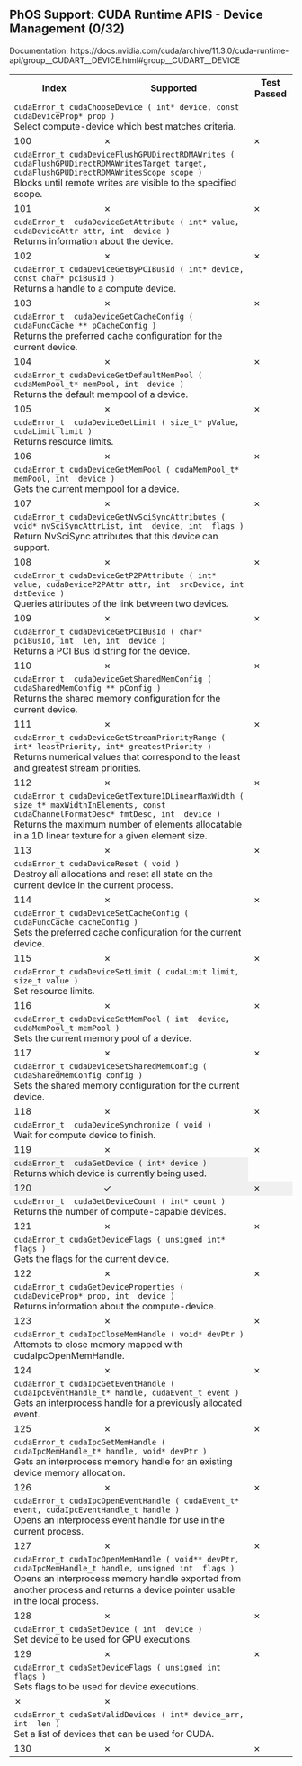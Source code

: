 <h2>PhOS Support: CUDA Runtime APIS - Device Management (0/32)</h2>

<p>
Documentation: https://docs.nvidia.com/cuda/archive/11.3.0/cuda-runtime-api/group__CUDART__DEVICE.html#group__CUDART__DEVICE

<table>
<tr>
<th>Index</th>
<th>Supported</th>
<th>Test Passed</th>
</tr>

<tr>
<td colspan=2>
<code>cudaError_t cudaChooseDevice ( int* device, const cudaDeviceProp* prop )</code><br>
Select compute-device which best matches criteria.
</td>
</tr>

<tr>
<td>100</td>
<td>✗</td>
<td>✗</td>
</tr>

<tr>
<td colspan=2>
<code>cudaError_t cudaDeviceFlushGPUDirectRDMAWrites ( cudaFlushGPUDirectRDMAWritesTarget target, cudaFlushGPUDirectRDMAWritesScope scope )</code><br>
Blocks until remote writes are visible to the specified scope.
</td>
</tr>

<tr>
<td>101</td>
<td>✗</td>
<td>✗</td>
</tr>

<tr>
<td colspan=2>
<code>cudaError_t  cudaDeviceGetAttribute ( int* value, cudaDeviceAttr attr, int  device )</code><br>
Returns information about the device.
</td>
</tr>

<tr>
<td>102</td>
<td>✗</td>
<td>✗</td>
</tr>

<tr>
<td colspan=2>
<code>cudaError_t cudaDeviceGetByPCIBusId ( int* device, const char* pciBusId )</code><br>
Returns a handle to a compute device.
</td>
</tr>
<tr>
<td>103</td>
<td>✗</td>
<td>✗</td>
</tr>

<tr>
<td colspan=2>
<code>cudaError_t  cudaDeviceGetCacheConfig ( cudaFuncCache ** pCacheConfig )</code><br>
Returns the preferred cache configuration for the current device.
</td>
</tr>
<tr>
<td>104</td>
<td>✗</td>
<td>✗</td>
</tr>

<tr>
<td colspan=2>
<code>cudaError_t cudaDeviceGetDefaultMemPool ( cudaMemPool_t* memPool, int  device )</code><br>
Returns the default mempool of a device.
</td>
</tr>
<tr>
<td>105</td>
<td>✗</td>
<td>✗</td>
</tr>
<tr>
<td colspan=2>
<code>cudaError_t  cudaDeviceGetLimit ( size_t* pValue, cudaLimit limit )</code><br>
Returns resource limits.
</td>
</tr>
<tr>
<td>106</td>
<td>✗</td>
<td>✗</td>
</tr>

<tr>
<td colspan=2>
<code>cudaError_t cudaDeviceGetMemPool ( cudaMemPool_t* memPool, int  device )</code><br>
Gets the current mempool for a device.
</td>
</tr>
<tr>
<td>107</td>
<td>✗</td>
<td>✗</td>
</tr>

<tr>
<td colspan=2>
<code>cudaError_t cudaDeviceGetNvSciSyncAttributes ( void* nvSciSyncAttrList, int  device, int  flags )</code><br>
Return NvSciSync attributes that this device can support.
</td>
</tr>
<tr>
<td>108</td>
<td>✗</td>
<td>✗</td>
</tr>

<tr>
<td colspan=2>
<code>cudaError_t cudaDeviceGetP2PAttribute ( int* value, cudaDeviceP2PAttr attr, int  srcDevice, int  dstDevice )</code><br>
Queries attributes of the link between two devices.
</td>
</tr>
<tr>
<td>109</td>
<td>✗</td>
<td>✗</td>
</tr>

<tr>
<td colspan=2>
<code>cudaError_t cudaDeviceGetPCIBusId ( char* pciBusId, int  len, int  device )</code><br>
Returns a PCI Bus Id string for the device.
</td>
</tr>
<tr>
<td>110</td>
<td>✗</td>
<td>✗</td>
</tr>

<tr>
<td colspan=2>
<code>cudaError_t  cudaDeviceGetSharedMemConfig ( cudaSharedMemConfig ** pConfig )</code><br>
Returns the shared memory configuration for the current device.
</td>
</tr>
<tr>
<td>111</td>
<td>✗</td>
<td>✗</td>
</tr>

<tr>
<td colspan=2>
<code>cudaError_t cudaDeviceGetStreamPriorityRange ( int* leastPriority, int* greatestPriority )</code><br>
Returns numerical values that correspond to the least and greatest stream priorities.
</td>
</tr>
<tr>
<td>112</td>
<td>✗</td>
<td>✗</td>
</tr>

<tr>
<td colspan=2>
<code>cudaError_t cudaDeviceGetTexture1DLinearMaxWidth ( size_t* maxWidthInElements, const cudaChannelFormatDesc* fmtDesc, int  device )</code><br>
Returns the maximum number of elements allocatable in a 1D linear texture for a given element size.
</td>
</tr>
<tr>
<td>113</td>
<td>✗</td>
<td>✗</td>
</tr>

<tr>
<td colspan=2>
<code>cudaError_t cudaDeviceReset ( void )</code><br>
Destroy all allocations and reset all state on the current device in the current process.
</td>
</tr>
<tr>
<td>114</td>
<td>✗</td>
<td>✗</td>
</tr>

<tr>
<td colspan=2>
<code>cudaError_t cudaDeviceSetCacheConfig ( cudaFuncCache cacheConfig )</code><br>
Sets the preferred cache configuration for the current device.
</code_to_rewrite>
</td>
</tr>
<tr>
<td>115</td>
<td>✗</td>
<td>✗</td>
</tr>

<tr>
<td colspan=2>
<code>cudaError_t cudaDeviceSetLimit ( cudaLimit limit, size_t value )</code><br>
Set resource limits.
</td>
</tr>
<tr>
<td>116</td>
<td>✗</td>
<td>✗</td>
</tr>

<tr>
<td colspan=2>
<code>cudaError_t cudaDeviceSetMemPool ( int  device, cudaMemPool_t memPool )</code><br>
Sets the current memory pool of a device.
</td>
</tr>
<tr>
<td>117</td>
<td>✗</td>
<td>✗</td>
</tr>

<tr>
<td colspan=2>
<code>cudaError_t cudaDeviceSetSharedMemConfig ( cudaSharedMemConfig config )</code><br>
Sets the shared memory configuration for the current device.
</td>
</tr>
<tr>
<td>118</td>
<td>✗</td>
<td>✗</td>
</tr>

<tr>
<td colspan=2>
<code>cudaError_t  cudaDeviceSynchronize ( void )</code><br>
Wait for compute device to finish.
</td>
</tr>
<tr>
<td>119</td>
<td>✗</td>
<td>✗</td>
</tr>

<tr style="background-color: #f0f0f0;">
<td colspan=2>
<code>cudaError_t  cudaGetDevice ( int* device )</code><br>
Returns which device is currently being used.
</td>
</tr>
<tr style="background-color: #f0f0f0;">
<td>120</td>
<td>✓</td>
<td>✗</td>
</tr>

<tr>
<td colspan=2>
<code>cudaError_t  cudaGetDeviceCount ( int* count )</code><br>
Returns the number of compute-capable devices.
</td>
</tr>
<tr>
<td>121</td>
<td>✗</td>
<td>✗</td>
</tr>

<tr>
<td colspan=2>
<code>cudaError_t cudaGetDeviceFlags ( unsigned int* flags )</code><br>
Gets the flags for the current device.
</td>
</tr>
<tr>
<td>122</td>
<td>✗</td>
<td>✗</td>
</tr>

<tr>
<td colspan=2>
<code>cudaError_t cudaGetDeviceProperties ( cudaDeviceProp* prop, int  device )</code><br>
Returns information about the compute-device.
</td>
</tr>
<tr>
<td>123</td>
<td>✗</td>
<td>✗</td>
</tr>

<tr>
<td colspan=2>
<code>cudaError_t cudaIpcCloseMemHandle ( void* devPtr )</code><br>
Attempts to close memory mapped with cudaIpcOpenMemHandle.
</td>
</tr>
<tr>
<td>124</td>
<td>✗</td>
<td>✗</td>
</tr>

<tr>
<td colspan=2>
<code>cudaError_t cudaIpcGetEventHandle ( cudaIpcEventHandle_t* handle, cudaEvent_t event )</code><br>
Gets an interprocess handle for a previously allocated event.
</td>
</tr>
<tr>
<td>125</td>
<td>✗</td>
<td>✗</td>
</tr>

<tr>
<td colspan=2>
<code>cudaError_t cudaIpcGetMemHandle ( cudaIpcMemHandle_t* handle, void* devPtr )</code><br>
Gets an interprocess memory handle for an existing device memory allocation.
</td>
</tr>
<tr>
<td>126</td>
<td>✗</td>
<td>✗</td>
</tr>

<tr>
<td colspan=2>
<code>cudaError_t cudaIpcOpenEventHandle ( cudaEvent_t* event, cudaIpcEventHandle_t handle )</code><br>
Opens an interprocess event handle for use in the current process.
</td>
</tr>
<tr>
<td>127</td>
<td>✗</td>
<td>✗</td>
</tr>

<tr>
<td colspan=2>
<code>cudaError_t cudaIpcOpenMemHandle ( void** devPtr, cudaIpcMemHandle_t handle, unsigned int  flags )</code><br>
Opens an interprocess memory handle exported from another process and returns a device pointer usable in the local process.
</td>
</tr>
<tr>
<td>128</td>
<td>✗</td>
<td>✗</td>
</tr>

<tr>
<td colspan=2>
<code>cudaError_t cudaSetDevice ( int  device )</code><br>
Set device to be used for GPU executions.
</td>
</tr>
<tr>
<td>129</td>
<td>✗</td>
<td>✗</td>
</tr>

<tr>
<td colspan=2>
<code>cudaError_t cudaSetDeviceFlags ( unsigned int  flags )</code><br>
Sets flags to be used for device executions.
</td>
</tr>
<tr>
<td>✗</td>
<td>✗</td>
</tr>
<tr>
<td colspan=2>
<code>cudaError_t cudaSetValidDevices ( int* device_arr, int  len )</code><br>
Set a list of devices that can be used for CUDA.
</td>
</tr>
<tr>
<td>130</td>
<td>✗</td>
<td>✗</td>
</tr>
</table>
